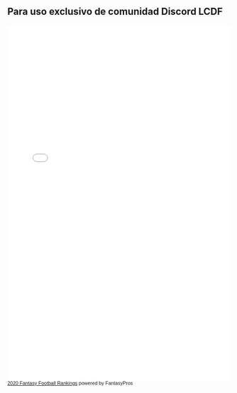 ## Para uso exclusivo de comunidad Discord LCDF

<iframe src="//partners.fantasypros.com/external/widget/fp-widget.php?height=800px&width=100%25&thead_color=%23ffffff&thead_font=%23000000&t_alt_row=%23fafafa&link_color=%233778be&pill_color=%232881eb&sport=NFL&wtype=ST&filters=670%3A2932%3A3112%3A3338&scoring=HALF&expert=3112&affiliate_code=&year=2020&week=0&auction=false&Notes=false&tags=false&cards=true&format=table&promo_link=true&positions=ALL%3AQB%3ARB%3AWR%3ATE%3ADST%3AK&ppr_positions=ALL%3ARB%3AWR%3ATE&half_positions=ALL%3ARB%3AWR%3ATE&site=&fd_aff=&dk_aff=&fa_aff=&dp_aff=&" height="800px" width="100%" frameborder="0" scrolling="no" allowtransparency="true"></iframe><div style="clear: both; font-size: 11px; font-family: sans-serif; width: 100%;"><span style="float:left"><a href="https://www.fantasypros.com/nfl/rankings/consensus-cheatsheets.php" target="_blank" rel="nofollow">2020 Fantasy Football Rankings</a> powered by FantasyPros</span></div>
